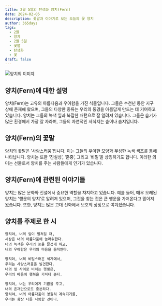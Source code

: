 ```yaml
---
title: 2월 5일의 탄생화 양치(Fern)
date: 2024-02-05
description: 꽃말과 이야기로 보는 오늘의 꽃 양치
author: 365days
tags:
  - 2월
  - 양치
  - 2월 5일
  - 꽃말
  - 탄생화
  - 꽃
draft: false
---
```



![양치의 이미지](https://cdn.pixabay.com/photo/2024/07/24/15/31/fern-8918660_1280.jpg#center)


## 양치(Fern)에 대한 설명

양치(Fern)는 고유의 아름다움과 우아함을 가진 식물입니다. 그들은 수천년 동안 지구상에 존재해 왔으며, 그들의 다양한 종류는 우리의 풍경을 아름답게 만드는 데 기여하고 있습니다. 양치는 그들의 녹색 잎과 복잡한 패턴으로 잘 알려져 있습니다. 그들은 습기가 많은 환경에서 가장 잘 자라며, 그들의 자연적인 서식지는 숲이나 습지입니다.

## 양치(Fern)의 꽃말

양치의 꽃말은 '사랑스러움’입니다. 이는 그들의 우아한 모양과 무성한 녹색 색조를 통해 나타납니다. 양치는 또한 ‘진실성’, ‘존중’, 그리고 '비밀’을 상징하기도 합니다. 이러한 의미는 선물로서 양치를 주는 사람들에게 인기가 있습니다.

## 양치(Fern)에 관련된 이야기들

양치는 많은 문화와 전설에서 중요한 역할을 차지하고 있습니다. 예를 들어, 매우 오래된 양치는 '행운의 양치’로 알려져 있으며, 그것을 찾는 것은 큰 행운을 가져온다고 믿어져 왔습니다. 또한, 양치는 많은 고대 신화에서 보호의 상징으로 여겨졌습니다.

## 양치를 주제로 한 시

	양치야, 너의 잎이 펼쳐질 때,
	세상은 너의 아름다움에 놀라워한다.
	너의 녹색은 우리의 눈을 즐겁게 하고,
	너의 우아함은 우리의 마음을 움직인다.
	
	양치야, 너의 비밀스러운 세계에서,
	우리는 사랑스러움을 발견한다.
	너의 잎 사이로 비치는 햇빛은,
	우리의 마음에 행복을 가져다 준다.
	
	양치야, 너는 우리에게 기쁨을 주고,
	너의 존재만으로도 충분하다.
	양치야, 너의 아름다움이 영원히 계속되기를,
	우리는 항상 너를 사랑할 것이다.